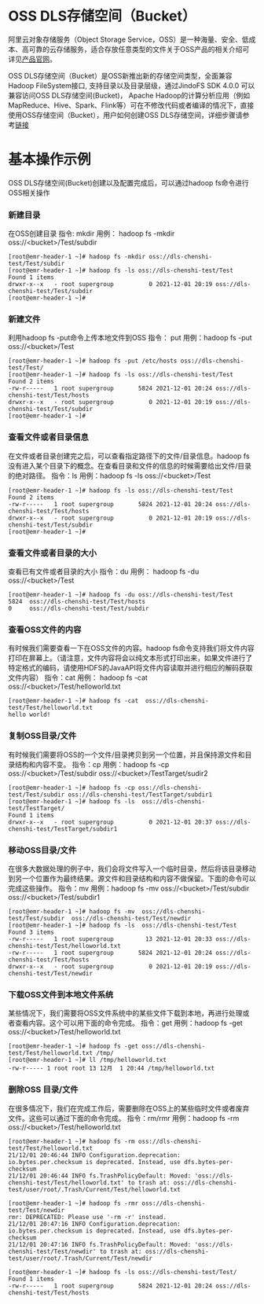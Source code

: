 # OSS DLS存储空间（Bucket）
阿里云对象存储服务（Object Storage Service，OSS）是一种海量、安全、低成本、高可靠的云存储服务，适合存放任意类型的文件关于OSS产品的相关介绍可详见[产品官网](https://help.aliyun.com/product/31815.html?spm=5176.7933691.J_7985555940.2.19b94c59dVm8gi)。

OSS DLS存储空间（Bucket）是OSS新推出新的存储空间类型，全面兼容Hadoop FileSystem接口, 支持目录以及目录层级，通过JindoFS SDK 4.0.0 可以兼容访问OSS DLS存储空间(Bucket)， Apache Hadoop的计算分析应用（例如MapReduce、Hive、Spark、Flink等）可在不修改代码或者编译的情况下，直接使用OSS存储空间（Bucket），用户如何创建OSS DLS存储空间，详细步骤请参考[链接](https://github.com/aliyun/alibabacloud-jindodata/blob/master/docs_v4/cn/jindosdk_how_to_hadoop.md)


# 基本操作示例
OSS DLS存储空间(Bucket)创建以及配置完成后，可以通过hadoop fs命令进行OSS相关操作
### 新建目录
在OSS创建目录
指令: mkdir
用例： hadoop fs -mkdir oss://\<bucket\>/Test/subdir
  ```shell
[root@emr-header-1 ~]# hadoop fs -mkdir oss://dls-chenshi-test/Test/subdir
[root@emr-header-1 ~]# hadoop fs -ls oss://dls-chenshi-test/Test
Found 1 items
drwxr-x--x   - root supergroup          0 2021-12-01 20:19 oss://dls-chenshi-test/Test/subdir
[root@emr-header-1 ~]#
  ```

### 新建文件
利用hadoop fs -put命令上传本地文件到OSS
指令： put
用例：hadoop fs -put <localfile> oss://\<bucket\>/Test
```shell
[root@emr-header-1 ~]# hadoop fs -put /etc/hosts oss://dls-chenshi-test/Test/
[root@emr-header-1 ~]# hadoop fs -ls oss://dls-chenshi-test/Test
Found 2 items
-rw-r-----   1 root supergroup       5824 2021-12-01 20:24 oss://dls-chenshi-test/Test/hosts
drwxr-x--x   - root supergroup          0 2021-12-01 20:19 oss://dls-chenshi-test/Test/subdir
[root@emr-header-1 ~]#
```
### 查看文件或者目录信息
在文件或者目录创建完之后，可以查看指定路径下的文件/目录信息。hadoop fs没有进入某个目录下的概念。在查看目录和文件的信息的时候需要给出文件/目录的绝对路径。
指令：ls
用例：hadoop fs -ls oss://\<bucket\>/Test
```shell
[root@emr-header-1 ~]# hadoop fs -ls oss://dls-chenshi-test/Test
Found 2 items
-rw-r-----   1 root supergroup       5824 2021-12-01 20:24 oss://dls-chenshi-test/Test/hosts
drwxr-x--x   - root supergroup          0 2021-12-01 20:19 oss://dls-chenshi-test/Test/subdir
[root@emr-header-1 ~]#
```

### 查看文件或者目录的大小
查看已有文件或者目录的大小
指令：du
用例： hadoop fs -du oss://\<bucket\>/Test
```shell
[root@emr-header-1 ~]# hadoop fs -du oss://dls-chenshi-test/Test
5824  oss://dls-chenshi-test/Test/hosts
0     oss://dls-chenshi-test/Test/subdir
```

### 查看OSS文件的内容
有时候我们需要查看一下在OSS文件的内容。hadoop fs命令支持我们将文件内容打印在屏幕上。（请注意，文件内容将会以纯文本形式打印出来，如果文件进行了特定格式的编码，请使用HDFS的JavaAPI将文件内容读取并进行相应的解码获取文件内容）
指令：cat
用例： hadoop fs -cat oss://\<bucket\>/Test/helloworld.txt

```shell
[root@emr-header-1 ~]# hadoop fs -cat  oss://dls-chenshi-test/Test/helloworld.txt
hello world!
```

### 复制OSS目录/文件
有时候我们需要将OSS的一个文件/目录拷贝到另一个位置，并且保持源文件和目录结构和内容不变。
指令：cp
用例：hadoop fs -cp oss://\<bucket\>/Test/subdir oss://\<bucket\>/TestTarget/sudir2
```shell
[root@emr-header-1 ~]# hadoop fs -cp oss://dls-chenshi-test/Test/subdir oss://dls-chenshi-test/TestTarget/subdir1
[root@emr-header-1 ~]# hadoop fs -ls  oss://dls-chenshi-test/TestTarget/
Found 1 items
drwxr-x--x   - root supergroup          0 2021-12-01 20:37 oss://dls-chenshi-test/TestTarget/subdir1
```

### 移动OSS目录/文件
在很多大数据处理的例子中，我们会将文件写入一个临时目录，然后将该目录移动到另一个位置作为最终结果。源文件和目录结构和内容不做保留。下面的命令可以完成这些操作。
指令：mv
用例：hadoop fs -mv oss://\<bucket\>/Test/subdir oss://\<bucket\>/Test/subdir1

```shell
[root@emr-header-1 ~]# hadoop fs -mv  oss://dls-chenshi-test/Test/subdir  oss://dls-chenshi-test/Test/newdir
[root@emr-header-1 ~]# hadoop fs -ls  oss://dls-chenshi-test/Test
Found 3 items
-rw-r-----   1 root supergroup         13 2021-12-01 20:33 oss://dls-chenshi-test/Test/helloworld.txt
-rw-r-----   1 root supergroup       5824 2021-12-01 20:24 oss://dls-chenshi-test/Test/hosts
drwxr-x--x   - root supergroup          0 2021-12-01 20:19 oss://dls-chenshi-test/Test/newdir
```

### 下载OSS文件到本地文件系统
某些情况下，我们需要将OSS文件系统中的某些文件下载到本地，再进行处理或者查看内容。这个可以用下面的命令完成。
指令：get
用例：hadoop fs -get oss://\<bucket\>/Test/helloworld.txt <localpath>
```shell
[root@emr-header-1 ~]# hadoop fs -get oss://dls-chenshi-test/Test/helloworld.txt /tmp/
[root@emr-header-1 ~]# ll /tmp/helloworld.txt
-rw-r----- 1 root root 13 12月  1 20:44 /tmp/helloworld.txt
```

### 删除OSS 目录/文件
在很多情况下，我们在完成工作后，需要删除在OSS上的某些临时文件或者废弃文件。这些可以通过下面的命令完成。
指令：rm/rmr
用例：hadoop fs -rm oss://\<bucket\>/Test/helloworld.txt
```shell
[root@emr-header-1 ~]# hadoop fs -rm oss://dls-chenshi-test/Test/helloworld.txt
21/12/01 20:46:44 INFO Configuration.deprecation: io.bytes.per.checksum is deprecated. Instead, use dfs.bytes-per-checksum
21/12/01 20:46:44 INFO fs.TrashPolicyDefault: Moved: 'oss://dls-chenshi-test/Test/helloworld.txt' to trash at: oss://dls-chenshi-test/user/root/.Trash/Current/Test/helloworld.txt

[root@emr-header-1 ~]# hadoop fs -rmr oss://dls-chenshi-test/Test/newdir
rmr: DEPRECATED: Please use '-rm -r' instead.
21/12/01 20:47:16 INFO Configuration.deprecation: io.bytes.per.checksum is deprecated. Instead, use dfs.bytes-per-checksum
21/12/01 20:47:16 INFO fs.TrashPolicyDefault: Moved: 'oss://dls-chenshi-test/Test/newdir' to trash at: oss://dls-chenshi-test/user/root/.Trash/Current/Test/newdir

[root@emr-header-1 ~]# hadoop fs -ls oss://dls-chenshi-test/Test/
Found 1 items
-rw-r-----   1 root supergroup       5824 2021-12-01 20:24 oss://dls-chenshi-test/Test/hosts
```